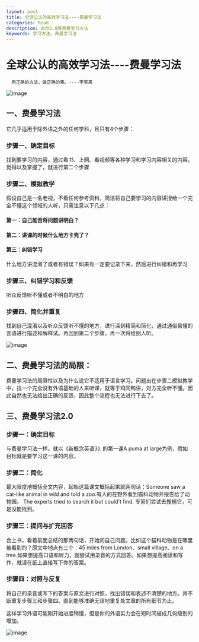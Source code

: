 ```yaml
---
layout: post
title: 全球公认的高效学习法----费曼学习法
categories: Read
description: 自创2.0版费曼学习方法
keywords: 学习方法，弗曼学习法
---
```

# 全球公认的高效学习法----费曼学习法
    
      用正确的方法，做正确的事。----李笑来

![image](https://github.com/weakchen007/aiwv.github.io/assets/58799395/c202b89e-ca58-4652-8d08-e2c4e6e3545a)

## 一、费曼学习法

它几乎适用于除外语之外的任何学科，且只有4个步骤：

### 步骤一、确定目标

找到要学习的内容，通过看书、上网、看视频等各种学习和学习内容相关的内容，觉得以及掌握了，就进行第二个步骤

### 步骤二、模拟教学

假设自己是一名老视，不看任何参考资料，简洁将自己要学习的内容讲授给一个完全不懂这个领域的人听，只需注意以下几点：

#### 第一：自己能否将问题讲明白？

#### 第二：讲课的时候什么地方卡壳了？

#### 第三：纠错学习

什么地方讲混淆了或者有错误？如果有一定要记录下来，然后进行纠错和再学习

### 步骤三、纠错学习和反馈

听众反馈听不懂或者不明白的地方

### 步骤四、简化并重复

找到自己混淆以及听众反馈听不懂的地方，进行深刻精简和简化，通过通俗易懂的言语进行描述和解释试。再回到第二个步骤，再一次将给别人听。

![image](https://github.com/weakchen007/aiwv.github.io/assets/58799395/d16fe124-29d4-42e4-964c-4df4064153cd)

## 二、费曼学习法的局限：

费曼学习法的局限性以及为什么说它不适用于语言学习。问题出在步骤二模拟教学中，找一个完全没有外语基础的人来听课，就等于鸡同鸭讲，对方完全听不懂。因此自然也无法给出正确的反馈，因此整个流程也无法进行下去了。

## 三、费曼学习法2.0

### 步骤一：确定目标

与费曼学习法一样。就以《新概念英语3》的第一课A puma at large为例，假如目标就是要学习这一课的内容。

### 步骤二：简化

最大限度地概括全文内容，起始这篇课文概括起来就两句话：Someone saw a cat-like animal in wild and told a zoo.有人的在野外看到猫科动物并报告给了动物园。 The experts tried to search it but could't find. 专家们尝试去搜捕它，可是没能找到。

### 步骤三：提问与扩充回答

合上书，看着前面总结的那两句话，开始问自己问题。比如这个猫科动物是在哪里被看到的？原文中地点有三个：45 miles from London、small village、on a tree.如果想提高口语和听力，就尝试用录音的方式回答。如果想提高阅读和写作，就请在纸上直接写下你的答案。

### 步骤四：对照与反复

将自己的录音或写下的答案与原文进行对照，找出错误和表述不清楚的地方。并不断重复步骤三和步骤四。直到能够准确无误地重复处文章的所有细节为止。

这样学习外语可能刚开始进度稍慢，但是你的外语实力会在短时间被成几何级别的增加。

![image](https://github.com/weakchen007/aiwv.github.io/assets/58799395/39a4cdb8-eab1-4314-a6f1-099c719255a4)




